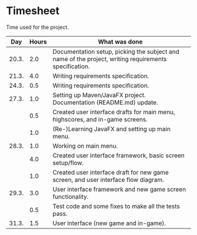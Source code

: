 # Timesheet

Time used for the project.

Day   | Hours | What was done
----- | ----- | --------------------------------
20.3. |  2.0  | Documentation setup, picking the subject and name of the project, writing requirements specification.
21.3. |  4.0  | Writing requirements specification.
24.3. |  0.5  | Writing requirements specification.
27.3. |  1.0  | Setting up Maven/JavaFX project. Documentation (README.md) update.
      |  0.5  | Created user interface drafts for main menu, highscores, and in-game screens.
      |  1.0  | (Re-)Learning JavaFX and setting up main menu.
28.3. |  1.0  | Working on main menu.
      |  4.0  | Created user interface framework, basic screen setup/flow.
      |  1.0  | Created user interface draft for new game screen, and user interface flow diagram.
29.3. |  3.0  | User interface framework and new game screen functionality.
      |  0.5  | Test code and some fixes to make all the tests pass.
31.3. |  1.5  | User interface (new game and in-game).
